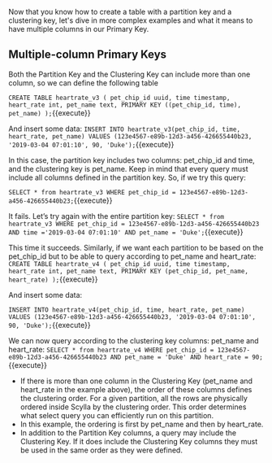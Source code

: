 Now that you know how to create a table with a partition key and a clustering key, let's dive in more complex examples and what it means to have multiple columns in our Primary Key. 

## Multiple-column Primary Keys


Both the Partition Key and the Clustering Key can include more than one column, so we can define the following table 

`CREATE TABLE heartrate_v3 (
   pet_chip_id uuid,
   time timestamp,
   heart_rate int,
   pet_name text,
   PRIMARY KEY ((pet_chip_id, time), pet_name)
);`{{execute}}

And insert some data:
`INSERT INTO heartrate_v3(pet_chip_id, time, heart_rate, pet_name) VALUES (123e4567-e89b-12d3-a456-426655440b23, '2019-03-04 07:01:10', 90, 'Duke');`{{execute}}

In this case, the partition key includes two columns: pet_chip_id and time, and the clustering key is pet_name. Keep in mind that every query must include all columns defined in the partition key. So, if we try this query:

`SELECT * from heartrate_v3 WHERE pet_chip_id = 123e4567-e89b-12d3-a456-426655440b23;`{{execute}}

It fails. 
Let’s try again with the entire partition key: 
`SELECT * from heartrate_v3 WHERE pet_chip_id = 123e4567-e89b-12d3-a456-426655440b23 AND time ='2019-03-04 07:01:10' AND pet_name = 'Duke';`{{execute}}

This time it succeeds. 
Similarly, if we want each partition to be based on the pet_chip_id but to be able to query according to pet_name and heart_rate:
`CREATE TABLE heartrate_v4 (
   pet_chip_id uuid,
   time timestamp,
   heart_rate int,
   pet_name text,
   PRIMARY KEY (pet_chip_id, pet_name, heart_rate)
);`{{execute}}

And insert some data:

`INSERT INTO heartrate_v4(pet_chip_id, time, heart_rate, pet_name) VALUES (123e4567-e89b-12d3-a456-426655440b23, '2019-03-04 07:01:10', 90, 'Duke');`{{execute}}

We can now query according to the clustering key columns: pet_name and heart_rate:
`SELECT * from heartrate_v4 WHERE pet_chip_id = 123e4567-e89b-12d3-a456-426655440b23 AND pet_name = 'Duke' AND heart_rate = 90;`{{execute}}

* If there is more than one column in the Clustering Key (pet_name and heart_rate in the example above), the order of these columns defines the clustering order. For a given partition, all the rows are physically ordered inside Scylla by the clustering order. This order determines what select query you can efficiently run on this partition.
* In this example, the ordering is first by pet_name and then by heart_rate.
* In addition to the Partition Key columns, a query may include the Clustering Key. If it does include the Clustering Key columns they must be used in the same order as they were defined.




